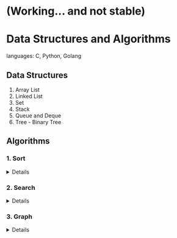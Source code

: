 # (Working... and not stable)
# Data Structures and Algorithms
languages: C, Python, Golang

## Data Structures
1. Array List
2. Linked List
3. Set
4. Stack
5. Queue and Deque
6. Tree - Binary Tree

## Algorithms
### 1. Sort
<details>
<summary>Details</summary>

1. Priority Queue Sort
2. Selection Sort
3. Insertion Sort
4. Heap Sort
5. Divide and Conquer
6. Merge Sort
7. Quick Sort
</details>

### 2. Search
<details>
<summary>Details</summary>

1. Dictionary, Linear Search, Binary Search
2. Binary Search Tree
3. AVL Tree: height-balance property
4. Hash Table
</details>

### 3. Graph
<details>
<summary>Details</summary>

1. Graph: directed vs. undirected, cyclic vs. acyclic
2. Edge List Graph
3. Adjacency List Graph
4. Agjacency Matrix Graph
#### Undirected Graph
<details>
<summary>Details</summary>

5. Depth-First Search(DFS)
6. Breath-First Search(BFS)
</details>

#### Directed graph
<details>
<summary>Details</summary>

7. Floyd-Warshall Algorithm
8. Topological Sort: Directed Acyclic Graph(DAG)
</details>

#### Minimum Spanning Tree(MST)
<details>
<summary>Details</summary>
Greedy Method

9. Prim-Jarnik Algorithm
10. Kruskal Algorithm
11. Brauvka Algorithm(Sollin Algorithm)
</details>

#### Shortest Path Problem
<details>
<summary>Details</summary>

12. Dijkstra Algorithm
13. Bellman-Ford Algorithm
14. DAG Shortest Path using Topological Order
15. all Pairs Shortest Paths
</details>
</details>